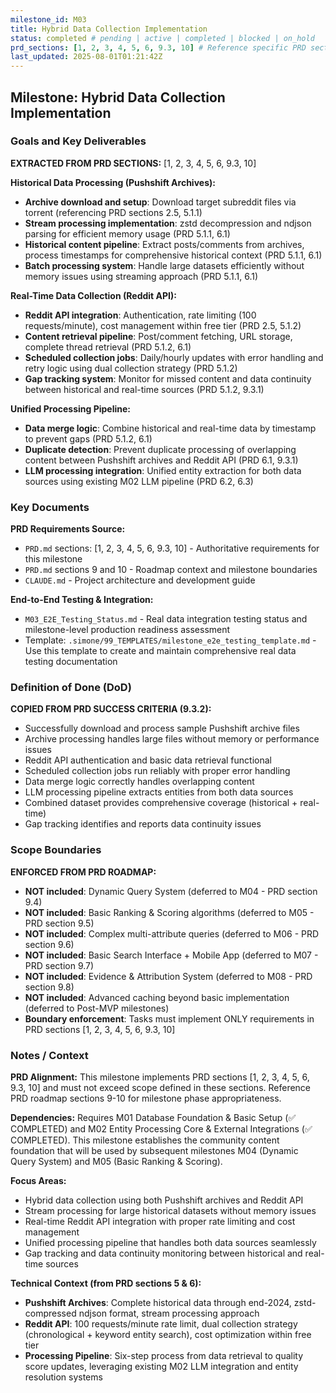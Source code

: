 ```yaml
---
milestone_id: M03
title: Hybrid Data Collection Implementation
status: completed # pending | active | completed | blocked | on_hold
prd_sections: [1, 2, 3, 4, 5, 6, 9.3, 10] # Reference specific PRD sections
last_updated: 2025-08-01T01:21:42Z
---
```


## Milestone: Hybrid Data Collection Implementation

### Goals and Key Deliverables

**EXTRACTED FROM PRD SECTIONS:** [1, 2, 3, 4, 5, 6, 9.3, 10]

**Historical Data Processing (Pushshift Archives):**

- **Archive download and setup**: Download target subreddit files via torrent (referencing PRD sections 2.5, 5.1.1)
- **Stream processing implementation**: zstd decompression and ndjson parsing for efficient memory usage (PRD 5.1.1, 6.1)
- **Historical content pipeline**: Extract posts/comments from archives, process timestamps for comprehensive historical context (PRD 5.1.1, 6.1)
- **Batch processing system**: Handle large datasets efficiently without memory issues using streaming approach (PRD 5.1.1, 6.1)

**Real-Time Data Collection (Reddit API):**

- **Reddit API integration**: Authentication, rate limiting (100 requests/minute), cost management within free tier (PRD 2.5, 5.1.2)
- **Content retrieval pipeline**: Post/comment fetching, URL storage, complete thread retrieval (PRD 5.1.2, 6.1)
- **Scheduled collection jobs**: Daily/hourly updates with error handling and retry logic using dual collection strategy (PRD 5.1.2)
- **Gap tracking system**: Monitor for missed content and data continuity between historical and real-time sources (PRD 5.1.2, 9.3.1)

**Unified Processing Pipeline:**

- **Data merge logic**: Combine historical and real-time data by timestamp to prevent gaps (PRD 5.1.2, 6.1)
- **Duplicate detection**: Prevent duplicate processing of overlapping content between Pushshift archives and Reddit API (PRD 6.1, 9.3.1)
- **LLM processing integration**: Unified entity extraction for both data sources using existing M02 LLM pipeline (PRD 6.2, 6.3)

### Key Documents

**PRD Requirements Source:**
- `PRD.md` sections: [1, 2, 3, 4, 5, 6, 9.3, 10] - Authoritative requirements for this milestone
- `PRD.md` sections 9 and 10 - Roadmap context and milestone boundaries
- `CLAUDE.md` - Project architecture and development guide

**End-to-End Testing & Integration:**
- `M03_E2E_Testing_Status.md` - Real data integration testing status and milestone-level production readiness assessment
- Template: `.simone/99_TEMPLATES/milestone_e2e_testing_template.md` - Use this template to create and maintain comprehensive real data testing documentation

### Definition of Done (DoD)

**COPIED FROM PRD SUCCESS CRITERIA (9.3.2):**

- Successfully download and process sample Pushshift archive files
- Archive processing handles large files without memory or performance issues
- Reddit API authentication and basic data retrieval functional
- Scheduled collection jobs run reliably with proper error handling
- Data merge logic correctly handles overlapping content
- LLM processing pipeline extracts entities from both data sources
- Combined dataset provides comprehensive coverage (historical + real-time)
- Gap tracking identifies and reports data continuity issues

### Scope Boundaries

**ENFORCED FROM PRD ROADMAP:**

- **NOT included**: Dynamic Query System (deferred to M04 - PRD section 9.4)
- **NOT included**: Basic Ranking & Scoring algorithms (deferred to M05 - PRD section 9.5)
- **NOT included**: Complex multi-attribute queries (deferred to M06 - PRD section 9.6)
- **NOT included**: Basic Search Interface + Mobile App (deferred to M07 - PRD section 9.7)
- **NOT included**: Evidence & Attribution System (deferred to M08 - PRD section 9.8)
- **NOT included**: Advanced caching beyond basic implementation (deferred to Post-MVP milestones)
- **Boundary enforcement**: Tasks must implement ONLY requirements in PRD sections [1, 2, 3, 4, 5, 6, 9.3, 10]

### Notes / Context

**PRD Alignment:** This milestone implements PRD sections [1, 2, 3, 4, 5, 6, 9.3, 10] and must not exceed scope defined in these sections. Reference PRD roadmap sections 9-10 for milestone phase appropriateness.

**Dependencies:** Requires M01 Database Foundation & Basic Setup (✅ COMPLETED) and M02 Entity Processing Core & External Integrations (✅ COMPLETED). This milestone establishes the community content foundation that will be used by subsequent milestones M04 (Dynamic Query System) and M05 (Basic Ranking & Scoring).

**Focus Areas:**
- Hybrid data collection using both Pushshift archives and Reddit API
- Stream processing for large historical datasets without memory issues
- Real-time Reddit API integration with proper rate limiting and cost management
- Unified processing pipeline that handles both data sources seamlessly
- Gap tracking and data continuity monitoring between historical and real-time sources

**Technical Context (from PRD sections 5 & 6):**
- **Pushshift Archives**: Complete historical data through end-2024, zstd-compressed ndjson format, stream processing approach
- **Reddit API**: 100 requests/minute rate limit, dual collection strategy (chronological + keyword entity search), cost optimization within free tier
- **Processing Pipeline**: Six-step process from data retrieval to quality score updates, leveraging existing M02 LLM integration and entity resolution systems